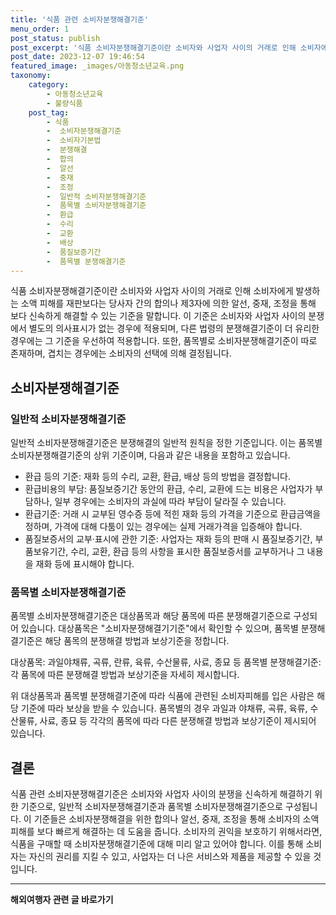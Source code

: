 ```yaml
---
title: '식품 관련 소비자분쟁해결기준'
menu_order: 1
post_status: publish
post_excerpt: '식품 소비자분쟁해결기준이란 소비자와 사업자 사이의 거래로 인해 소비자에게 발생하는 소액 피해를 재판보다는 당사자 간의 합의나 제3자에 의한 알선, 중재, 조정을 통해 보다 신속하게 해결할 수 있는 기준을 말합니다. 이 기준은 소비자와 사업자 사이의 분쟁에서 별도의 의사표시가 없는 경우에 적용되며, 다른 법령의 분쟁해결기준이 더 유리한 경우에는 그 기준을 우선하여 적용합니다. 또한, 품목별로 소비자분쟁해결기준이 따로 존재하며, 겹치는 경우에는 소비자의 선택에 의해 결정됩니다.'
post_date: 2023-12-07 19:46:54
featured_image: _images/아동청소년교육.png
taxonomy:
    category:
        - 아동청소년교육
        - 불량식품
    post_tag:
        - 식품
        -  소비자분쟁해결기준
        -  소비자기본법
        -  분쟁해결
        -  합의
        -  알선
        -  중재
        -  조정
        -  일반적 소비자분쟁해결기준
        -  품목별 소비자분쟁해결기준
        -  환급
        -  수리
        -  교환
        -  배상
        -  품질보증기간
        -  품목별 분쟁해결기준
---
```



식품 소비자분쟁해결기준이란 소비자와 사업자 사이의 거래로 인해 소비자에게 발생하는 소액 피해를 재판보다는 당사자 간의 합의나 제3자에 의한 알선, 중재, 조정을 통해 보다 신속하게 해결할 수 있는 기준을 말합니다. 이 기준은 소비자와 사업자 사이의 분쟁에서 별도의 의사표시가 없는 경우에 적용되며, 다른 법령의 분쟁해결기준이 더 유리한 경우에는 그 기준을 우선하여 적용합니다. 또한, 품목별로 소비자분쟁해결기준이 따로 존재하며, 겹치는 경우에는 소비자의 선택에 의해 결정됩니다.

## 소비자분쟁해결기준

### 일반적 소비자분쟁해결기준

일반적 소비자분쟁해결기준은 분쟁해결의 일반적 원칙을 정한 기준입니다. 이는 품목별 소비자분쟁해결기준의 상위 기준이며, 다음과 같은 내용을 포함하고 있습니다.

- 환급 등의 기준: 재화 등의 수리, 교환, 환급, 배상 등의 방법을 결정합니다.
- 환급비용의 부담: 품질보증기간 동안의 환급, 수리, 교환에 드는 비용은 사업자가 부담하나, 일부 경우에는 소비자의 과실에 따라 부담이 달라질 수 있습니다.
- 환급기준: 거래 시 교부된 영수증 등에 적힌 재화 등의 가격을 기준으로 환급금액을 정하며, 가격에 대해 다툼이 있는 경우에는 실제 거래가격을 입증해야 합니다.
- 품질보증서의 교부·표시에 관한 기준: 사업자는 재화 등의 판매 시 품질보증기간, 부품보유기간, 수리, 교환, 환급 등의 사항을 표시한 품질보증서를 교부하거나 그 내용을 재화 등에 표시해야 합니다.

### 품목별 소비자분쟁해결기준

품목별 소비자분쟁해결기준은 대상품목과 해당 품목에 따른 분쟁해결기준으로 구성되어 있습니다. 대상품목은 "소비자분쟁해결기기준"에서 확인할 수 있으며, 품목별 분쟁해결기준은 해당 품목의 분쟁해결 방법과 보상기준을 정합니다.

대상품목: 과일야채류, 곡류, 란류, 육류, 수산물류, 사료, 종묘 등
품목별 분쟁해결기준: 각 품목에 따른 분쟁해결 방법과 보상기준을 자세히 제시합니다.

위 대상품목과 품목별 분쟁해결기준에 따라 식품에 관련된 소비자피해를 입은 사람은 해당 기준에 따라 보상을 받을 수 있습니다. 품목별의 경우 과일과 야채류, 곡류, 육류, 수산물류, 사료, 종묘 등 각각의 품목에 따라 다른 분쟁해결 방법과 보상기준이 제시되어 있습니다.

## 결론

식품 관련 소비자분쟁해결기준은 소비자와 사업자 사이의 분쟁을 신속하게 해결하기 위한 기준으로, 일반적 소비자분쟁해결기준과 품목별 소비자분쟁해결기준으로 구성됩니다. 이 기준들은 소비자분쟁해결을 위한 합의나 알선, 중재, 조정을 통해 소비자의 소액 피해를 보다 빠르게 해결하는 데 도움을 줍니다. 소비자의 권익을 보호하기 위해서라면, 식품을 구매할 때 소비자분쟁해결기준에 대해 미리 알고 있어야 합니다. 이를 통해 소비자는 자신의 권리를 지킬 수 있고, 사업자는 더 나은 서비스와 제품을 제공할 수 있을 것입니다.
<!-- wp:separator -->
<hr class="wp-block-separator has-alpha-channel-opacity"/>
<!-- /wp:separator -->

<!-- wp:group {"backgroundColor":"base","layout":{"type":"constrained"}} -->
<div class="wp-block-group has-base-background-color has-background"><!-- wp:paragraph {"align":"center","fontSize":"medium"} -->
<p class="has-text-align-center has-large-font-size"><strong>해외여행자 관련 글 바로가기</strong></p>
<!-- /wp:paragraph -->


<!-- wp:latest-posts
{"categories":[{"id":14870,"count":19,"description":"","link":"https://uknowlaw.com/category/%ed%95%b4%ec%99%b8%ec%97%ac%ed%96%89%ec%9e%90/","name":"해외여행자","slug":"해외여행자","taxonomy":"category","parent":0,"meta":[],"_links":{"self":[{"href":"https://uknowlaw.com/wp-json/wp/v2/categories/14870"}],"collection":[{"href":"https://uknowlaw.com/wp-json/wp/v2/categories"}],"about":[{"href":"https://uknowlaw.com/wp-json/wp/v2/taxonomies/category"}],"wp:post_type":[{"href":"https://uknowlaw.com/wp-json/wp/v2/posts?categories=14870"}],"curies":[{"name":"wp","href":"https://api.w.org/{rel}","templated":true}]}}],"postsToShow":100,"excerptLength":28,"postLayout":"grid","columns":2,"featuredImageAlign":"left","featuredImageSizeSlug":"large","fontSize":"small"} /--></div>
<!-- /wp:group -->